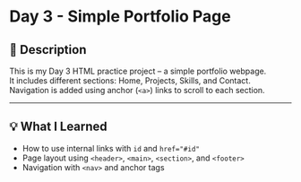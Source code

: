 # Day 3 - Simple Portfolio Page

## 📝 Description
This is my Day 3 HTML practice project – a simple portfolio webpage.  
It includes different sections: Home, Projects, Skills, and Contact.  
Navigation is added using anchor (`<a>`) links to scroll to each section.

---

## 💡 What I Learned
- How to use internal links with `id` and `href="#id"`
- Page layout using `<header>`, `<main>`, `<section>`, and `<footer>`
- Navigation with `<nav>` and anchor tags



